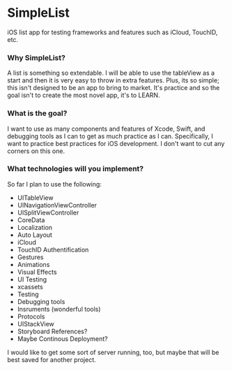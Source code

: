 # SimpleList
iOS list app for testing frameworks and features such as iCloud, TouchID, etc.

### Why SimpleList?
A list is something so extendable. I will be able to use the tableView as a start and then it is very easy to throw in extra features. Plus, its so simple; this isn't designed to be an app to bring to market. It's practice and so the goal isn't to create the most novel app, it's to LEARN.

### What is the goal?
I want to use as many components and features of Xcode, Swift, and debugging tools as I can to get as much practice as I can. Specifically, I want to practice best practices for iOS development. I don't want to cut any corners on this one.

### What technologies will you implement?
So far I plan to use the following:

* UITableView
* UINavigationViewController
* UISplitViewController
* CoreData
* Localization
* Auto Layout
* iCloud
* TouchID Authentification
* Gestures
* Animations
* Visual Effects
* UI Testing
* xcassets
* Testing
* Debugging tools
* Insruments (wonderful tools)
* Protocols
* UIStackView
* Storyboard References?
* Maybe Continous Deployment?

I would like to get some sort of server running, too, but maybe that will be best saved for another project.
